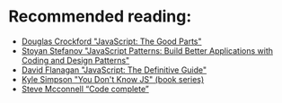 # Recommended reading:

* [Douglas Crockford "JavaScript: The Good Parts"](https://www.safaribooksonline.com/library/view/javascript-the-good/9780596517748/)
* [Stoyan Stefanov "JavaScript Patterns: Build Better Applications with Coding and Design Patterns"]()
* [David Flanagan "JavaScript: The Definitive Guide"](https://www.safaribooksonline.com/library/view/javascript-the-definitive/9781449393854/)
* [Kyle Simpson "You Don't Know JS" (book series)](https://github.com/getify/You-Dont-Know-JS)
* [Steve Mcconnell “Code complete”](https://www.safaribooksonline.com/library/view/code-complete-second/0735619670/)
